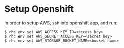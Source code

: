 Setup Openshift
=========

In order to setup AWS, ssh into openshift app, and run:

```
$ rhc env set AWS_ACCESS_KEY_ID=<access key>
$ rhc env set AWS_SECRET_ACCESS_KEY=<secret key>
$ rhc env set AWS_STORAGE_BUCKET_NAME=<bucket name>
```